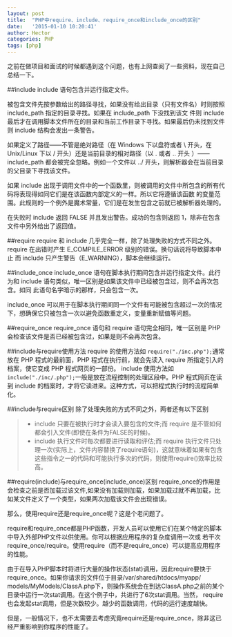 ```yaml
---
layout: post
title:  "PHP中require、include、require_once和include_once的区别"
date:   '2015-01-10 10:20:41'
author: Hector
categories: PHP
tags: [php]
---
```


之前在做项目和面试的时候都遇到这个问题，也有上网查阅了一些资料，现在自己总结一下。

##include
include 语句包含并运行指定文件。

被包含文件先按参数给出的路径寻找，如果没有给出目录（只有文件名）时则按照 include_path 指定的目录寻找。如果在 include_path 下没找到该文
件则 include 最后才在调用脚本文件所在的目录和当前工作目录下寻找。如果最后仍未找到文件则 include 结构会发出一条警告。

<!--more-->

如果定义了路径——不管是绝对路径（在 Windows 下以盘符或者 \ 开头，在 Unix/Linux 下以 / 开头）还是当前目录的相对路径（以 . 或者 .. 开头
）——include_path 都会被完全忽略。例如一个文件以 ../ 开头，则解析器会在当前目录的父目录下寻找该文件。

如果 include 出现于调用文件中的一个函数里，则被调用的文件中所包含的所有代码将表现得如同它们是在该函数内部定义的一样。所以它将遵循该函数
的变量范围。此规则的一个例外是魔术常量，它们是在发生包含之前就已被解析器处理的。

在失败时 include 返回 FALSE 并且发出警告。成功的包含则返回 1，除非在包含文件中另外给出了返回值。

##require
require 和 include 几乎完全一样，除了处理失败的方式不同之外。require 在出错时产生 E_COMPILE_ERROR 级别的错误。换句话说将导致脚本中止
而 include 只产生警告（E_WARNING），脚本会继续运行。

##include_once
include_once 语句在脚本执行期间包含并运行指定文件。此行为和 include 语句类似，唯一区别是如果该文件中已经被包含过，则不会再次包含。如同
此语句名字暗示的那样，只会包含一次。

include_once 可以用于在脚本执行期间同一个文件有可能被包含超过一次的情况下，想确保它只被包含一次以避免函数重定义，变量重新赋值等问题。

##require_once
require_once 语句和 require 语句完全相同，唯一区别是 PHP 会检查该文件是否已经被包含过，如果是则不会再次包含。

##include与require使用方法
require 的使用方法如 `require("./inc.php");`通常放在 PHP 程式的最前面，PHP 程式在执行前，就会先读入 require 所指定引入的档案，使它变成 PHP 程式网页的一部份。
include 使用方法如 `include("./inc/.php");`一般是放在流程控制的处理区段中。PHP 程式网页在读到 include 的档案时，才将它读进来。这种方式，可以把程式执行时的流程简单化。

##include与require区别
除了处理失败的方式不同之外，两者还有以下区别
> * include 只要在被执行时才会读入要包含的文件;而 require 是不管如何都会引入文件(即使在条件为FALSE的时候)。
> * include 执行文件时每次都要进行读取和评估;而 require 执行文件只处理一次(实际上，文件内容替换了require语句)，这就意味着如果有包含这些指令之一的代码和可能执行多次的代码，则使用require()效率比较高。

##require(include)与require_once(include_once)区别
require_once的作用是会检查之前是否加载过该文件,如果没有加载则加载，如果加载过就不再加载，比如某文件定义了一个类型，如果两次加载该文件会出现错误。

那么，使用require还是require_once呢？这是个老问题了。

require和require_once都是PHP函数，开发人员可以使用它们在某个特定的脚本中导入外部PHP文件以供使用。你可以根据应用程序的复杂度调用一次或
若干次require_once/require。使用require（而不是require_once）可以提高应用程序的性能。

由于在导入PHP脚本时将进行大量的操作状态(stat)调用，因此require要快于require_once。如果你请求的文件位于目录/var/shared/htdocs/myapp/
models/MyModels/ClassA.php下，则操作系统会在到达ClassA.php之前的某个目录中运行一次stat调用。在这个例子中，共进行了6次stat调用。当然，
require也会发起stat调用，但是次数较少。越少的函数调用，代码的运行速度越快。

但是，一般情况下，也不太需要去考虑究竟require还是require_once，除非这已经严重影响到你程序的性能了。